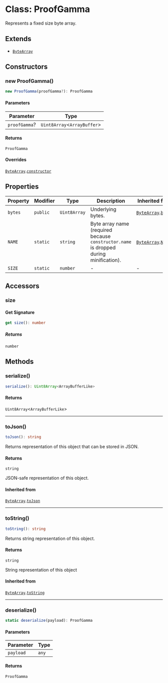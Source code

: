 # Class: ProofGamma

Represents a fixed size byte array.

## Extends

- [`ByteArray`](../../../../index/classes/ByteArray.md)

## Constructors

### new ProofGamma()

```ts
new ProofGamma(proofGamma?): ProofGamma
```

#### Parameters

| Parameter | Type |
| ------ | ------ |
| `proofGamma`? | `Uint8Array`&lt;`ArrayBuffer`&gt; |

#### Returns

`ProofGamma`

#### Overrides

[`ByteArray`](../../../../index/classes/ByteArray.md).[`constructor`](../../../../index/classes/ByteArray.md#constructor)

## Properties

| Property | Modifier | Type | Description | Inherited from |
| ------ | ------ | ------ | ------ | ------ |
| <a id="bytes"></a> `bytes` | `public` | `Uint8Array` | Underlying bytes. | [`ByteArray`](../../../../index/classes/ByteArray.md).[`bytes`](../../../../index/classes/ByteArray.md#bytes) |
| <a id="name"></a> `NAME` | `static` | `string` | Byte array name (required because `constructor.name` is dropped during minification). | [`ByteArray`](../../../../index/classes/ByteArray.md).[`NAME`](../../../../index/classes/ByteArray.md#name) |
| <a id="size"></a> `SIZE` | `static` | `number` | - | - |

## Accessors

### size

#### Get Signature

```ts
get size(): number
```

##### Returns

`number`

## Methods

### serialize()

```ts
serialize(): Uint8Array<ArrayBufferLike>
```

#### Returns

`Uint8Array`&lt;`ArrayBufferLike`&gt;

***

### toJson()

```ts
toJson(): string
```

Returns representation of this object that can be stored in JSON.

#### Returns

`string`

JSON-safe representation of this object.

#### Inherited from

[`ByteArray`](../../../../index/classes/ByteArray.md).[`toJson`](../../../../index/classes/ByteArray.md#tojson)

***

### toString()

```ts
toString(): string
```

Returns string representation of this object.

#### Returns

`string`

String representation of this object

#### Inherited from

[`ByteArray`](../../../../index/classes/ByteArray.md).[`toString`](../../../../index/classes/ByteArray.md#tostring)

***

### deserialize()

```ts
static deserialize(payload): ProofGamma
```

#### Parameters

| Parameter | Type |
| ------ | ------ |
| `payload` | `any` |

#### Returns

`ProofGamma`
